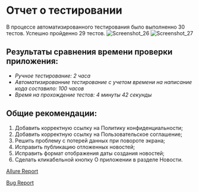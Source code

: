 # Отчет о тестировании 
В процессе автоматизированного тестирования былo выполненно 30 тестов. Успешно пройденно 29 тестов.
![Screenshot_26](https://github.com/Azazellamps/Diplom/assets/125271259/de1da219-ffb9-4808-9869-25a4a1efcf70)
![Screenshot_27](https://github.com/Azazellamps/Diplom/assets/125271259/7a10313b-26f1-48a6-bf15-9e1859eae6f2)
## Результаты сравнения времени проверки приложения:
* *Ручное тестирование: 2 часа*
* *Автоматизированние тестирование с учетом времени на написание кода составило: 100 часов*
* *Время на прохождение тестов: 4 минуты 42 секунды*
## Общие рекомендации:
1. Добавить корректную ссылку на Политику конфиденциальности;
2. Добавить корректную ссылку на Пользовательское соглашение;
3. Решить проблему с потерей данных при повороте экрана;
4. Исправить публикацию отложенных новостей;
5. Исправить формат отображения даты создания новостей;
6. Сделать кликабельной кнопку О приложении в разделе Новости.

[Allure Report](https://github.com/Azazellamps/Diplom/blob/main/allure-results.zip)


[Bug Report](https://github.com/Azazellamps/Diplom/issues)
